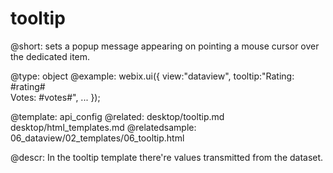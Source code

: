 tooltip
=============


@short: sets a popup message appearing on pointing a mouse cursor over the dedicated item.
	

@type: object
@example:
webix.ui({
     view:"dataview",
     tooltip:"Rating: #rating#<br/> Votes: #votes#",
     ...
});

@template:	api_config
@related: 
	desktop/tooltip.md
    desktop/html_templates.md
@relatedsample:
	06_dataview/02_templates/06_tooltip.html
    
@descr:  In the tooltip template there're values transmitted from the dataset.



